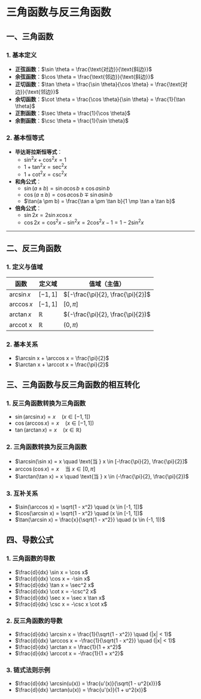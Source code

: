 # 三角函数与反三角函数

## 一、三角函数

### 1. 基本定义
- **正弦函数**：$\sin \theta = \frac{\text{对边}}{\text{斜边}}$
- **余弦函数**：$\cos \theta = \frac{\text{邻边}}{\text{斜边}}$
- **正切函数**：$\tan \theta = \frac{\sin \theta}{\cos \theta} = \frac{\text{对边}}{\text{邻边}}$
- **余切函数**：$\cot \theta = \frac{\cos \theta}{\sin \theta} = \frac{1}{\tan \theta}$
- **正割函数**：$\sec \theta = \frac{1}{\cos \theta}$
- **余割函数**：$\csc \theta = \frac{1}{\sin \theta}$

### 2. 基本恒等式
- **毕达哥拉斯恒等式**：
  - $\sin^2 x + \cos^2 x = 1$
  - $1 + \tan^2 x = \sec^2 x$
  - $1 + \cot^2 x = \csc^2 x$
- **和角公式**：
  - $\sin(a \pm b) = \sin a \cos b \pm \cos a \sin b$
  - $\cos(a \pm b) = \cos a \cos b \mp \sin a \sin b$
  - $\tan(a \pm b) = \frac{\tan a \pm \tan b}{1 \mp \tan a \tan b}$
- **倍角公式**：
  - $\sin 2x = 2 \sin x \cos x$
  - $\cos 2x = \cos^2 x - \sin^2 x = 2\cos^2 x - 1 = 1 - 2\sin^2 x$

---

## 二、反三角函数

### 1. 定义与值域
| 函数          | 定义域          | 值域（主值）                            |
| ----------- | ------------ | --------------------------------- |
| $\arcsin x$ | $[-1, 1]$    | $[-\frac{\pi}{2}, \frac{\pi}{2}]$ |
| $\arccos x$ | $[-1, 1]$    | $[0, \pi]$                        |
| $\arctan x$ | $\mathbb{R}$ | $(-\frac{\pi}{2}, \frac{\pi}{2})$ |
| arccot x    | $\mathbb{R}$ | $(0, \pi)$                        |

### 2. 基本关系
- $\arcsin x + \arccos x = \frac{\pi}{2}$
- $\arctan x + \arccot x = \frac{\pi}{2}$



## 三、三角函数与反三角函数的相互转化

### 1. 反三角函数转换为三角函数
- $\sin(\arcsin x) = x \quad (x \in [-1, 1])$
- $\cos(\arccos x) = x \quad (x \in [-1, 1])$
- $\tan(\arctan x) = x \quad (x \in \mathbb{R})$

### 2. 三角函数转换为反三角函数
- $\arcsin(\sin x) = x \quad \text{当 } x \in [-\frac{\pi}{2}, \frac{\pi}{2}]$
- $\arccos(\cos x) = x \quad \text{当 } x \in [0, \pi]$
- $\arctan(\tan x) = x \quad \text{当 } x \in (-\frac{\pi}{2}, \frac{\pi}{2})$

### 3. 互补关系
- $\sin(\arccos x) = \sqrt{1 - x^2} \quad (x \in [-1, 1])$
- $\cos(\arcsin x) = \sqrt{1 - x^2} \quad (x \in [-1, 1])$
- $\tan(\arcsin x) = \frac{x}{\sqrt{1 - x^2}} \quad (x \in (-1, 1))$



## 四、导数公式

### 1. 三角函数的导数
- $\frac{d}{dx} \sin x = \cos x$
- $\frac{d}{dx} \cos x = -\sin x$
- $\frac{d}{dx} \tan x = \sec^2 x$
- $\frac{d}{dx} \cot x = -\csc^2 x$
- $\frac{d}{dx} \sec x = \sec x \tan x$
- $\frac{d}{dx} \csc x = -\csc x \cot x$

### 2. 反三角函数的导数
- $\frac{d}{dx} \arcsin x = \frac{1}{\sqrt{1 - x^2}} \quad (|x| < 1)$
- $\frac{d}{dx} \arccos x = -\frac{1}{\sqrt{1 - x^2}} \quad (|x| < 1)$
- $\frac{d}{dx} \arctan x = \frac{1}{1 + x^2}$
- $\frac{d}{dx} \arccot x = -\frac{1}{1 + x^2}$

### 3. 链式法则示例
- $\frac{d}{dx} \arcsin(u(x)) = \frac{u'(x)}{\sqrt{1 - u^2(x)}}$
- $\frac{d}{dx} \arctan(u(x)) = \frac{u'(x)}{1 + u^2(x)}$
